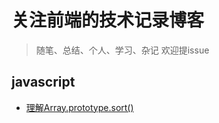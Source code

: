 # 关注前端的技术记录博客
> 随笔、总结、个人、学习、杂记  欢迎提issue

## javascript
- [理解Array.prototype.sort()](./js/understanding-Array.prototype.sort.md)